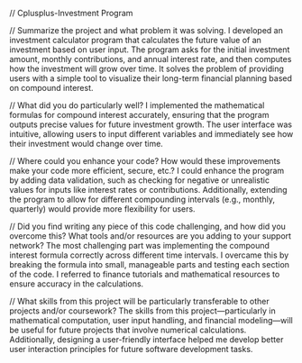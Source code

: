 // Cplusplus-Investment Program

// Summarize the project and what problem it was solving.
I developed an investment calculator program that calculates the future value of an investment based on user input. 
The program asks for the initial investment amount, monthly contributions, and annual interest rate, and then computes how the investment will grow over time. 
It solves the problem of providing users with a simple tool to visualize their long-term financial planning based on compound interest.

// What did you do particularly well?
I implemented the mathematical formulas for compound interest accurately, ensuring that the program outputs precise values for future investment growth. 
The user interface was intuitive, allowing users to input different variables and immediately see how their investment would change over time.

// Where could you enhance your code? How would these improvements make your code more efficient, secure, etc.?
I could enhance the program by adding data validation, such as checking for negative or unrealistic values for inputs like interest rates or contributions. 
Additionally, extending the program to allow for different compounding intervals (e.g., monthly, quarterly) would provide more flexibility for users.

// Did you find writing any piece of this code challenging, and how did you overcome this? What tools and/or resources are you adding to your support network?
The most challenging part was implementing the compound interest formula correctly across different time intervals. 
I overcame this by breaking the formula into small, manageable parts and testing each section of the code. 
I referred to finance tutorials and mathematical resources to ensure accuracy in the calculations.

// What skills from this project will be particularly transferable to other projects and/or coursework?
The skills from this project—particularly in mathematical computation, user input handling, and financial modeling—will be useful for future projects that involve numerical calculations. 
Additionally, designing a user-friendly interface helped me develop better user interaction principles for future software development tasks.
